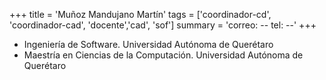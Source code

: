+++
title = 'Muñoz Mandujano Martín'
tags = ['coordinador-cd', 'coordinador-cad', 'docente','cad', 'sof']
summary = 'correo: -- tel: --'
+++

- Ingeniería de Software. Universidad Autónoma de Querétaro
- Maestría en Ciencias de la Computación. Universidad Autónoma de Querétaro
